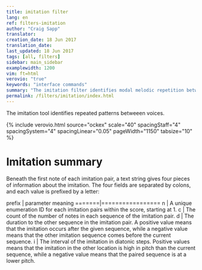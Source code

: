 ```yaml
---
title: imitation filter
lang: en
ref: filters-imitation
author: "Craig Sapp"
translator: 
creation_date: 18 Jun 2017
translation_date: 
last_updated: 18 Jun 2017
tags: [all, filters]
sidebar: main_sidebar
examplewidth: 1200
vim: ft=html
verovio: "true"
keywords: "interface commands"
summary: "The imitation filter identifies modal melodic repetition between voices."
permalink: /filters/imitation/index.html
---
```


The imitation tool identifies repeated patterns betweeen voices.


{% include verovio.html
	source="ockex"
	scale="40"
	spacingStaff="4"
	spacingSystem="4"
	spacingLinear="0.05"
	pageWidth="1150"
	tabsize="10"
%}
<script type="application/x-humdrum" id="ockex">!!!filter: imitation
**kern	**kern
*clefGv2	*clefG2
*M3/1	*M3/1
*met(O)	*met(O)
*MM320	*MM320
=125	=125
[0c	0c
=126	=126
0c]	1r
.	1g
=127	=127
1r	1a
1G	1b
=128	=128
1A	2.cc
.	4b
1B-	1g
=129	=129
2.c	1r
4B-	.
1G	1dd
=130	=130
1r	2b
.	2g
1d	1a
=131	=131
2B-	1g
2G	.
1A	1cc
=132	=132
1G	1dd
1c	1ee
=133	=133
1d	2dd
.	1b
1e	.
.	2g
=134	=134
*-	*-
</script>


# Imitation summary #

Beneath the first note of each imitation pair, a
text string gives four pieces of information
about the imitation.  The four fields are separated
by colons, and each value is prefixed by a letter:

prefix | parameter meaning
=======|=================
n      | A unique enumeration ID for each imitation pairs within the score, starting at 1.
c      | The count of the number of notes in each sequence of the imitation pair.
d      | The duration to the other sequence in the imitation pair.  A positive value means that the imitation occurs after the given sequence, while a negative value means that the other imitation sequence comes before the current sequence.
i      | The interval of the imitation in diatonic steps.  Positive values means that the imitation in the other location is high in pitch than the current sequence, while a negative value means that the paired sequence is at a lower pitch.




